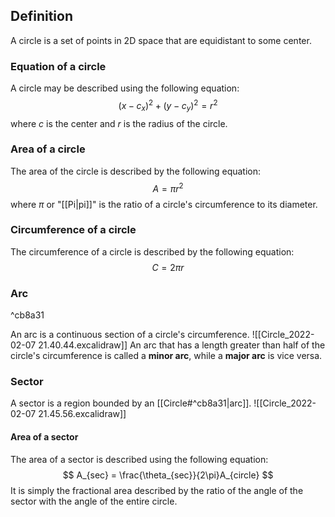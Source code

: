 ## Definition
A circle is a set of points in 2D space that are equidistant to some center.

### Equation of a circle
A circle may be described using the following equation:
$$
(x - c_x)^2 + (y - c_y)^2 = r^2
$$
where $c$ is the center and $r$ is the radius of the circle.

### Area of a circle
The area of the circle is described by the following equation:
$$
	A = {\pi}r^2
$$
where $\pi$ or "[[Pi|pi]]" is the ratio of a circle's circumference to its diameter.

### Circumference of a circle
The circumference of a circle is described by the following equation:
$$
C = 2{\pi}r
$$

### Arc

^cb8a31

An arc is a continuous section of a circle's circumference.
![[Circle_2022-02-07 21.40.44.excalidraw]]
An arc that has a length greater than half of the circle's circumference is called a **minor arc**, while a **major arc** is vice versa.

### Sector
A sector is a region bounded by an [[Circle#^cb8a31|arc]].
![[Circle_2022-02-07 21.45.56.excalidraw]]
#### Area of a sector
The area of a sector is described using the following equation:
$$
	A_{sec} = \frac{\theta_{sec}}{2\pi}A_{circle}
$$
It is simply the fractional area described by the ratio of the angle of the sector with the angle of the entire circle.